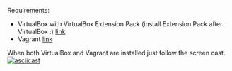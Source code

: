 Requirements:
- VirtualBox with VirtualBox Extension Pack (install Extension Pack after VirtualBox :) [link](https://www.virtualbox.org/wiki/Downloads)
- Vagrant [link](https://www.vagrantup.com/downloads.html)

When both VirtualBox and Vagrant are installed just follow the screen cast.
[![asciicast](https://asciinema.org/a/cpi6womceodsr49o2smbssfb9.png)](https://asciinema.org/a/cpi6womceodsr49o2smbssfb9)
